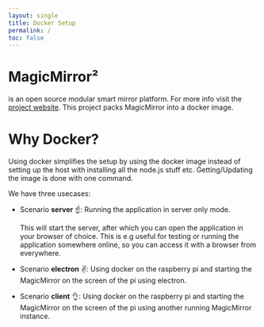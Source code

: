 ```yaml
---
layout: single
title: Docker Setup
permalink: /
toc: false
---
```


# MagicMirror²

is an open source modular smart mirror platform. For more info visit the [project website](https://github.com/MichMich/MagicMirror). This project packs MagicMirror into a docker image.

# Why Docker?

Using docker simplifies the setup by using the docker image instead of setting up the host with installing all the node.js stuff etc.
Getting/Updating the image is done with one command.

We have three usecases:
- Scenario **server** ☝️: Running the application in server only mode.

  This will start the server, after which you can open the application in your browser of choice.
  This is e.g useful for testing or running the application somewhere online, so you can access it with a browser from everywhere.

- Scenario **electron** ✌️: Using docker on the raspberry pi and starting the MagicMirror on the screen of the pi using electron.

- Scenario **client** 👌: Using docker on the raspberry pi and starting the MagicMirror on the screen of the pi using another running MagicMirror instance.
